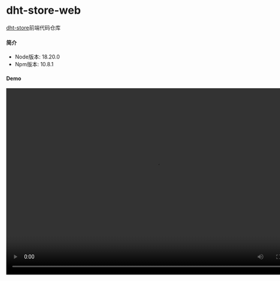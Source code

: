 # dht-store-web

[dht-store]()前端代码仓库

#### 简介
- Node版本: 18.20.0
- Npm版本: 10.8.1

#### Demo
<video src="/_doc/demo.mp4" controls="controls" width="800" height="500"></video>


